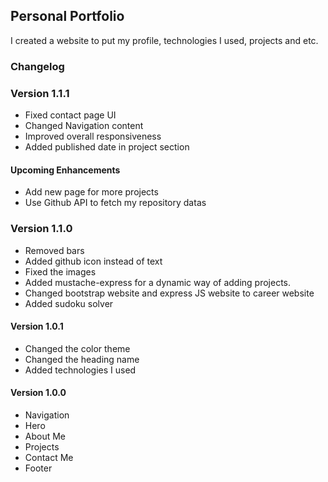 ## Personal Portfolio

I created a website to put my profile, technologies I used, projects and etc.

### Changelog

### Version 1.1.1

-   Fixed contact page UI
-   Changed Navigation content
-   Improved overall responsiveness
-   Added published date in project section

#### Upcoming Enhancements

-   Add new page for more projects
-   Use Github API to fetch my repository datas

### Version 1.1.0

-   Removed bars
-   Added github icon instead of text
-   Fixed the images
-   Added mustache-express for a dynamic way of adding projects.
-   Changed bootstrap website and express JS website to career website
-   Added sudoku solver

#### Version 1.0.1

-   Changed the color theme
-   Changed the heading name
-   Added technologies I used

#### Version 1.0.0

-   Navigation
-   Hero
-   About Me
-   Projects
-   Contact Me
-   Footer
